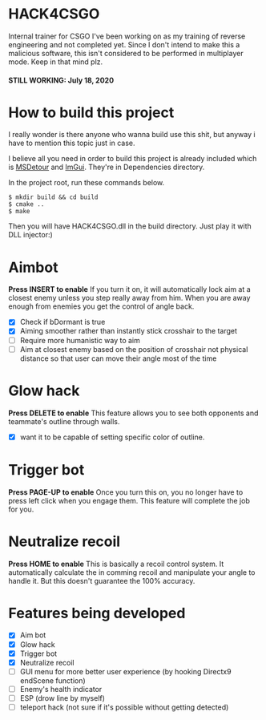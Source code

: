 # HACK4CSGO
Internal trainer for CSGO I've been working on as my training of reverse engineering and not completed yet.
Since I don't intend to make this a malicious software, this isn't considered to be performed in multiplayer mode. Keep in that mind plz.

#### STILL WORKING: July 18, 2020

# How to build this project

I really wonder is there anyone who wanna build use this shit, but anyway i have to mention this topic just in case.

I believe all you need in order to build this project is already included which is [MSDetour](https://github.com/microsoft/Detours) and [ImGui](https://github.com/ocornut/imgui).
They're in Dependencies directory.

In the project root, run these commands below.
```
$ mkdir build && cd build
$ cmake ..
$ make
```

Then you will have HACK4CSGO.dll in the build directory. Just play it with DLL injector:)

# Aimbot

**Press INSERT to enable**
If you turn it on, it will automatically lock aim at a closest enemy unless you step really away from him.
When you are away enough from enemies you get the control of angle back.

- [x] Check if bDormant is true
- [x] Aiming smoother rather than instantly stick crosshair to the target
- [ ] Require more humanistic way to aim
- [ ] Aim at closest enemy based on the position of crosshair not physical distance so that user can move their angle most of the time

# Glow hack
**Press DELETE to enable**
This feature allows you to see both opponents and teammate's outline through walls.

- [x] want it to be capable of setting specific color of outline.

# Trigger bot
**Press PAGE-UP to enable**
Once you turn this on, you no longer have to press left click when you engage them.
This feature will complete the job for you.

# Neutralize recoil
**Press HOME to enable**
This is basically a recoil control system.
It automatically calculate the in comming recoil and manipulate your angle to handle it.
But this doesn't guarantee the 100% accuracy.

# Features being developed

- [x] Aim bot
- [x] Glow hack
- [x] Trigger bot
- [x] Neutralize recoil
- [ ] GUI menu for more better user experience (by hooking Directx9 endScene function)
- [ ] Enemy's health indicator
- [ ] ESP (drow line by myself)
- [ ] teleport hack (not sure if it's possible without getting detected)